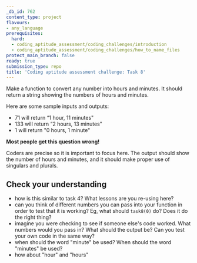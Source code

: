```yaml
---
_db_id: 762
content_type: project
flavours:
- any_language
prerequisites:
  hard:
  - coding_aptitude_assessment/coding_challenges/introduction
  - coding_aptitude_assessment/coding_challenges/how_to_name_files
protect_main_branch: false
ready: true
submission_type: repo
title: 'Coding aptitude assessment challenge: Task 8'
---
```


Make a function to convert any number into hours and minutes. It should return a string showing the numbers of hours and minutes.

Here are some sample inputs and outputs:

- 71 will return “1 hour, 11 minutes"
- 133 will return “2 hours, 13 minutes"
- 1 will return "0 hours, 1 minute"

**Most people get this question wrong!**

Coders are precise so it is important to focus here. The output should show the number of hours and minutes, and it should make proper use of singulars and plurals.

## Check your understanding 

- how is this similar to task 4? What lessons are you re-using here?
- can you think of different numbers you can pass into your function in order to test that it is working? Eg, what should `task8(0)` do? Does it do the right thing? 
- imagine you were checking to see if someone else's code worked. What numbers would you pass in? What should the output be? Can you test your own code in the same way?
- when should the word "minute" be used? When should the word "minutes" be used? 
- how about "hour" and "hours"